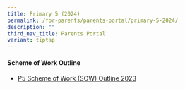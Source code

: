 ```yaml
---
title: Primary 5 (2024)
permalink: /for-parents/parents-portal/primary-5-2024/
description: ""
third_nav_title: Parents Portal
variant: tiptap
---
```

#### **Scheme of Work Outline**
*  [P5 Scheme of Work (SOW) Outline 2023](/resources/scheme-of-work-outline-2023/Primary-5/)